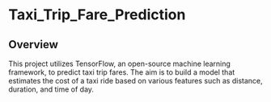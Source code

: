 # Taxi_Trip_Fare_Prediction
## Overview
This project utilizes TensorFlow, an open-source machine learning framework, to predict taxi trip fares. The aim is to build a model that estimates the cost of a taxi ride based on various features such as distance, duration, and time of day.
